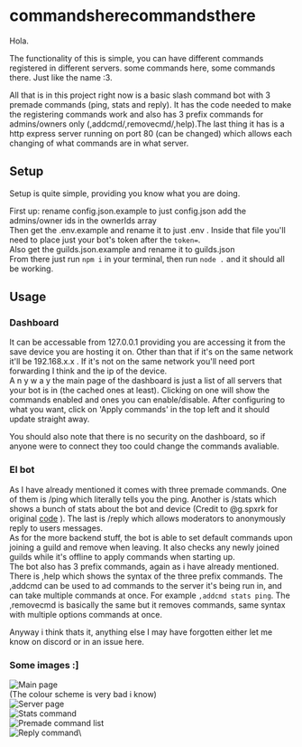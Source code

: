 # commandsherecommandsthere
Hola.

The functionality of this is simple, you can have different commands registered in different servers. some commands here, some commands there. Just like the name :3.

All that is in this project right now is a basic slash command bot with 3 premade commands (ping, stats and reply). It has the code needed to make the registering commands work and also has 3 prefix commands for admins/owners only (,addcmd/,removecmd/,help).The last thing it has is a http express server running on port 80 (can be changed) which allows each changing of what commands are in what server.

## Setup
Setup is quite simple, providing you know what you are doing.

First up: rename config.json.example to just config.json add the admins/owner ids in the ownerIds array\
Then get the .env.example and rename it to just .env . Inside that file you'll need to place just your bot's token after the `token=`.\
Also get the guilds.json.example and rename it to guilds.json\
From there just run `npm i` in your terminal, then run `node .` and it should all be working.

## Usage

### Dashboard
It can be accessable from 127.0.0.1 providing you are accessing it from the save device you are hosting it on. Other than that if it's on the same network it'll be 192.168.x.x . If it's not on the same network you'll need port forwarding I think and the ip of the device.\
A n y w a y  the main page of the dashboard is just a list of all servers that your bot is in (the cached ones at least). Clicking on one will show the commands enabled and ones you can enable/disable. After configuring to what you want, click on 'Apply commands' in the top left and it should update straight away.

You should also note that there is no security on the dashboard, so if anyone were to connect they too could change the commands avaliable.

### El bot
As I have already mentioned it comes with three premade commands. One of them is /ping which literally tells you the ping. Another is /stats which shows a bunch of stats about the bot and device (Credit to @g.spxrk for original [code](https://discord.com/channels/970775928596746290/1228343512378904617) ). The last is /reply which allows moderators to anonymously reply to users messages.\
As for the more backend stuff, the bot is able to set default commands upon joining a guild and remove when leaving. It also checks any newly joined guilds while it's offline to apply commands when starting up.\
The bot also has 3 prefix commands, again as i have already mentioned. There is ,help which shows the syntax of the three prefix commands. The ,addcmd can be used to ad commands to the server it's being run in, and can take multiple commands at once. For example `,addcmd stats ping`. The ,removecmd is basically the same but it removes commands, same syntax with multiple options commands at once.

Anyway i think thats it, anything else I may have forgotten either let me know on discord or in an issue here.

### Some images :]

![Main page](https://github.com/mynameisbob1928/commandsherecommandsthere/assets/129603125/d8d9d585-72ab-4984-b9b8-6e263c0c41d3)\
(The colour scheme is very bad i know)\
![Server page](https://github.com/mynameisbob1928/commandsherecommandsthere/assets/129603125/b47083be-8e59-49ae-8c99-b0b4a82ba96e)\
![Stats command](https://github.com/mynameisbob1928/commandsherecommandsthere/assets/129603125/833dcc99-8836-4f98-8379-b4f84e136d97)\
![Premade command list](https://github.com/mynameisbob1928/commandsherecommandsthere/assets/129603125/76779200-523b-4f70-8d20-155434cd33a8)\
![Reply command](https://github.com/mynameisbob1928/commandsherecommandsthere/assets/129603125/9b7530a3-f779-4ce3-9f8b-bdb3f7046478)\
